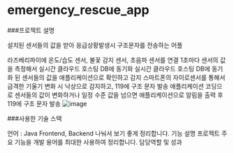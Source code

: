 # emergency_rescue_app

###프로젝트 설명

설치된 센서들의 값을 받아 응급상황발생시 구조문자를 전송하는 어플

라즈베리파이에 온도/습도 센서, 불꽃 감지 센서, 초음파 센서를 연결
1초마다 센서의 값을 측정해서 실시간 클라우드 호스팅 DB에 동기화
실시간 클라우드 호스팅 DB에 동기화 된 센서들의 값을 애플리케이션으로 확인하고 감지
스마트폰의 자이로센서를 통해서 급격한 기울기 변화 시 낙상으로 감지하고, 119에 구조 문자 발송
애플리케이션 코딩으로 센서들의 값이 변화하거나 일정 수준 값을 넘으면 애플리케이션으로 알림을 출력 후 119에 구조 문자 발송
![image](https://user-images.githubusercontent.com/84118571/209464140-514390e0-460d-4616-af28-58bfb218f9de.png)


###사용한 기술 스택

언어 : Java
Frontend, Backend 나눠서 보기 좋게 정리합니다.
기능 설명
프로젝트 주요 기능을 개발 용어를 최대한 사용하여 정리합니다.
담당역할 및 성과

